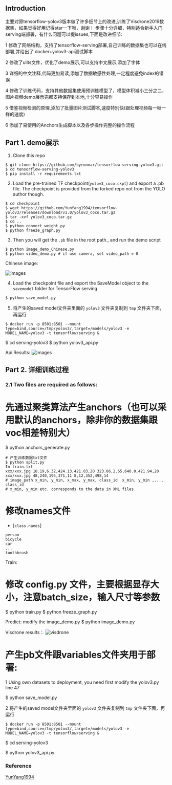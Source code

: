 ## Introduction

主要对原tensorflow-yolov3版本做了许多细节上的改进,训练了Visdrone2019数据集，如果觉得好用记得star一下哦，谢谢！
步骤十分详细，特别适合新手入门serving端部署，有什么问题可以提issues,下面是改进细节:

1 修改了网络结构，支持了tensorflow-serving部署,自己训练的数据集也可以在线部署,并给出了 docker+yolov3-api测试脚本

2 修改了ulits文件，优化了demo展示,可以支持中文展示,添加了字体

3 详细的中文注释,代码更加易读,添加了数据敏感性处理,一定程度避免index的错误

4 修改了训练代码，支持其他数据集使用预训练模型了，模型体积减小三分之二，图片视频demo展示完都支持保存到本地,十分容易操作

5 借鉴视频检测的原理,添加了批量图片测试脚本,速度特别快(跟处理视频每一帧一样的速度)

6 添加了易使用的Anchors生成脚本以及各步操作完整的操作流程


## Part 1. demo展示
1. Clone this repo
```bashrc
$ git clone https://github.com/byronnar/tensorflow-serving-yolov3.git
$ cd tensorflow-serving-yolov3
$ pip install -r requirements.txt
```

2. Load the pre-trained TF checkpoint(`yolov3_coco.ckpt`) and export a .pb file. The checkpoint is provided from the forked repo not from the YOLO author though.
```bashrc
$ cd checkpoint
$ wget https://github.com/YunYang1994/tensorflow-yolov3/releases/download/v1.0/yolov3_coco.tar.gz
$ tar -xvf yolov3_coco.tar.gz
$ cd ..
$ python convert_weight.py
$ python freeze_graph.py
```

3. Then you will get the `.pb` file in the root path.,  and run the demo script
```bashrc
$ python image_demo_Chinese.py
$ python video_demo.py # if use camera, set video_path = 0
```
Chinese image:

![images](https://github.com/Byronnar/tensorflow-serving-yolov3/blob/master/readme_images/demo.jpg)

4. Load the checkpoint file and export the SaveModel object to the `savemodel` folder for TensorFlow serving
```bashrc
$ python save_model.py
```

5. 将产生的saved model文件夹里面的 `yolov3` 文件夹复制到 `tmp` 文件夹下面，再运行
```
$ docker run -p 8501:8501 --mount type=bind,source=/tmp/yolov3/,target=/models/yolov3 -e MODEL_NAME=yolov3 -t tensorflow/serving &
```

$ cd serving-yolov3
$ python yolov3_api.py

Api Results:
![images](https://github.com/Byronnar/tensorflow-serving-yolov3/blob/master/readme_images/api.png)

## Part 2. 详细训练过程
### 2.1 Two files are required as follows:
# 先通过聚类算法产生anchors（也可以采用默认的anchors，除非你的数据集跟voc相差特别大） 
$ python anchors_generate.py

```
# 产生训练数据txt文件
$ python split.py
In train.txt
xxx/xxx.jpg 18.19,6.32,424.13,421.83,20 323.86,2.65,640.0,421.94,20 
xxx/xxx.jpg 48,240,195,371,11 8,12,352,498,14
# image_path x_min, y_min, x_max, y_max, class_id  x_min, y_min ,..., class_id 
# x_min, y_min etc. corresponds to the data in XML files
```

# 修改names文件
- [`class.names`]

```
person
bicycle
car
...
toothbrush
``` 

Train:
# 修改 config.py 文件，主要根据显存大小，注意batch_size，输入尺寸等参数

$ python train.py
$ python freeze_graph.py

Predict:
modify the image_demo.py
$ python image_demo.py

Visdrone results：
![visdrone](https://github.com/Byronnar/tensorflow-serving-yolov3/blob/master/readme_images/visdrone.jpg)

# 产生pb文件跟variables文件夹用于部署:

1 Using own datasets to deployment, you need first modify the yolov3.py line 47

$ python save_model.py

2 将产生的saved model文件夹里面的 `yolov3` 文件夹复制到 `tmp` 文件夹下面，再运行
```
$ docker run -p 8501:8501 --mount type=bind,source=/tmp/yolov3/,target=/models/yolov3 -e MODEL_NAME=yolov3 -t tensorflow/serving &
```

$ cd serving-yolov3

$ python yolov3_api.py

### Reference
[YunYang1994](https://github.com/YunYang1994/tensorflow-yolov3.git)
